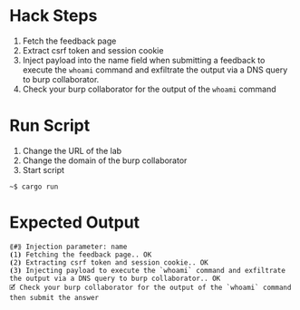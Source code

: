 # Hack Steps

1. Fetch the feedback page
2. Extract csrf token and session cookie
3. Inject payload into the name field when submitting a feedback to execute the `whoami` command and exfiltrate the output via a DNS query to burp collaborator.
4. Check your burp collaborator for the output of the `whoami` command


# Run Script

1. Change the URL of the lab
2. Change the domain of the burp collaborator
3. Start script

```
~$ cargo run
```

# Expected Output

```
⟪#⟫ Injection parameter: name
⦗1⦘ Fetching the feedback page.. OK
⦗2⦘ Extracting csrf token and session cookie.. OK
⦗3⦘ Injecting payload to execute the `whoami` command and exfiltrate the output via a DNS query to burp collaborator.. OK
🗹 Check your burp collaborator for the output of the `whoami` command then submit the answer
```
